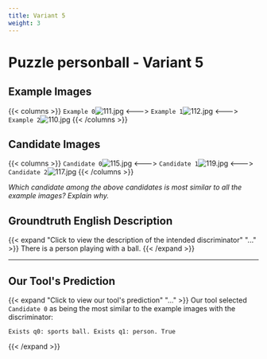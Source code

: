 ```yaml
---
title: Variant 5
weight: 3
---
```


# Puzzle personball - Variant 5

## Example Images
{{< columns >}}
`Example 0`![111.jpg](/natscene_data/images/111.jpg)
<--->
`Example 1`![112.jpg](/natscene_data/images/112.jpg)
<--->
`Example 2`![110.jpg](/natscene_data/images/110.jpg)
{{< /columns >}}

## Candidate Images
{{< columns >}}
`Candidate 0`![115.jpg](/natscene_data/images/115.jpg)
<--->
`Candidate 1`![119.jpg](/natscene_data/images/119.jpg)
<--->
`Candidate 2`![117.jpg](/natscene_data/images/117.jpg)
{{< /columns >}}

*Which candidate among the above candidates is most similar to all the example images? Explain why.*

## Groundtruth English Description

{{< expand "Click to view the description of the intended discriminator" "..." >}}
There is a person playing with a ball.
{{< /expand >}}

---



## Our Tool's Prediction

{{< expand "Click to view our tool's prediction" "..." >}}
Our tool selected `Candidate 0` as being the most similar to the example images with the discriminator:
```plaintext
Exists q0: sports ball. Exists q1: person. True
```
{{< /expand >}}
